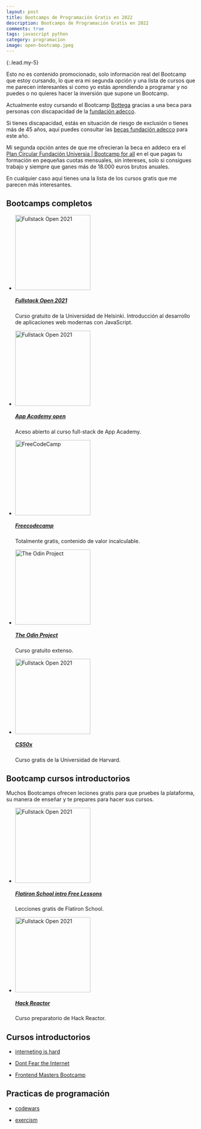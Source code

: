 ```yaml
---
layout: post
title: Bootcamps de Programación Gratis en 2022
description: Bootcamps de Programación Gratis en 2022
comments: true
tags: javascript python
category: programacion
image: open-bootcamp.jpeg
---
```


{:.lead.my-5}

Esto no es contenido promocionado, solo información real del Bootcamp que estoy cursando, lo que era mi segunda opción y una lista de cursos que me parecen interesantes si como yo estás aprendiendo a programar y no puedes o no quieres hacer la inversión que supone un Bootcamp.

Actualmente estoy cursando el Bootcamp <a href="https://bottega.tech/" target="blank">Bottega</a> gracias a una beca para personas con discapacidad de la <a href="https://fundacionadecco.org/" target="_blank">fundación adecco</a>.

Si tienes discapacidad, estás en situación de riesgo de exclusión o tienes más de 45 años, aquí puedes consultar las <a href="https://fundacionadecco.org/becas-y-ayudas/personas-discapacidad/" target="_blank"> becas fundación adecco</a> para este año.

Mi segunda opción antes de que me ofrecieran la beca en addeco era el <a href="https://www.fundacionuniversia.net/es/empleabilidad/plan-circular/acuerdo-ingresos-compartidos-socialmente-responsable.html" target="blank">Plan Circular Fundación Universia | Bootcamp for all</a> en el que pagas tu formación en pequeñas cuotas mensuales, sin intereses, solo si consigues trabajo y siempre que ganes más de 18.000 euros brutos anuales.

En cualquier caso aquí tienes una la lista de los cursos gratis que me parecen más interesantes.

## Bootcamps completos

<ul class="list-unstyled">
  <li class="media">
    <img src="{{ site.baseurl }}/assets/images/blog/fullstackopen.jpg" width="200" class="img-fluid text-center mb-3 mr-3" alt="Fullstack Open 2021">
    <div class="media-body">
    <a href="https://fullstackopen.com/es/" target="_blank"><h5 class="mt-0 mb-1">Fullstack Open 2021</h5></a>
      <p>Curso gratuito de la Universidad de Helsinki. Introducción al desarrollo de aplicaciones web modernas con JavaScript.</p>
    </div>
  </li>
  <li class="media">
    <img src="{{ site.baseurl }}/assets/images/blog/appacademy.png" width="200" class="img-fluid text-center mb-3 mr-3" alt="Fullstack Open 2021">
    <div class="media-body">
    <a href="https://www.appacademy.io/course/app-academy-open" target="_blank"><h5 class="mt-0 mb-1">App Academy open</h5></a>
      <p>Aceso abierto al curso full-stack de App Academy.</p>
    </div>
  </li>
  <li class="media">
    <img src="{{ site.baseurl }}/assets/images/blog/freecodecamp.png" width="200" class="img-fluid mr-3 mb-3" alt="FreeCodeCamp">
    <div class="media-body">
    <a href="https://www.freecodecamp.org/" target="_blank"><h5 class="mt-0 mb-1">Freecodecamp</h5></a>
      <p>Totalmente gratis, contenido de valor incalculable.</p>
    </div>
  </li>
  <li class="media my-4">
    <img src="{{ site.baseurl }}/assets/images/blog/theodinproject.png" width="200" class="img-fluid text-center mb-3 mr-3" alt="The Odin Project">
    <div class="media-body">
    <a href="https://www.theodinproject.com/home" target="_blank"> <h5 class="mt-0 mb-1">The Odin Project</h5></a>
      <p>Curso gratuito extenso.</p>
    </div>
  </li>
  <li class="media">
    <img src="{{ site.baseurl }}/assets/images/blog/cs50x.png" width="200" class="img-fluid text-center mb-3 mr-3" alt="Fullstack Open 2021">
    <div class="media-body">
    <a href="https://www.edx.org/course/introduction-computer-science-harvardx-cs50x" target="_blank"><h5 class="mt-0 mb-1">CS50x</h5></a>
      <p>Curso gratis de la Universidad de Harvard.</p>
    </div>
  </li>
</ul>

## Bootcamp cursos introductorios

Muchos Bootcamps ofrecen leciones gratis para que pruebes la plataforma, su manera de enseñar y te prepares para hacer sus cursos.

<ul class="list-unstyled">
    <li class="media">
    <img src="{{ site.baseurl }}/assets/images/blog/flatiron.jpeg" width="200" class="img-fluid text-center mb-3 mr-3" alt="Fullstack Open 2021">
    <div class="media-body">
    <a href="https://flatironschool.com/learn-to-code-for-free/" target="_blank"><h5 class="mt-0 mb-1">Flatiron School intro Free Lessons</h5></a>
      <p>Lecciones gratis de Flatiron School.</p>
    </div>
  </li>
      <li class="media">
    <img src="{{ site.baseurl }}/assets/images/blog/hack_reactor.png" width="200" class="img-fluid text-center mb-3 mr-3" alt="Fullstack Open 2021">
    <div class="media-body">
    <a href="https://www.hackreactor.com/prep-programs" target="_blank"><h5 class="mt-0 mb-1">Hack Reactor</h5></a>
      <p>Curso preparatorio de Hack Reactor.</p>
    </div>
  </li>
</ul>

## Cursos introductorios

- [interneting is hard](https://www.internetingishard.com/)

- [Dont Fear the Internet](http://www.dontfeartheinternet.com/)

- [Frontend Masters Bootcamp](https://frontendmasters.com/bootcamp/)

## Practicas de programación

- [codewars](https://www.codewars.com/)

- [exercism](https://exercism.org/)


